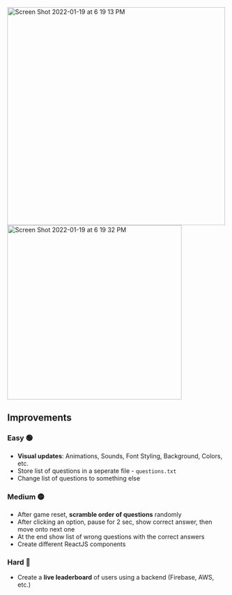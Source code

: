 <img width="500" alt="Screen Shot 2022-01-19 at 6 19 13 PM" src="https://user-images.githubusercontent.com/36372968/150233909-40f43663-f001-4315-b7ea-970bf54a9a73.png">

<img width="400" alt="Screen Shot 2022-01-19 at 6 19 32 PM" src="https://user-images.githubusercontent.com/36372968/150233956-8550e069-05e2-4bcd-bf23-270cad6cc590.png">

## Improvements

### Easy 🟢 
- **Visual updates**: Animations, Sounds, Font Styling, Background, Colors, etc.
- Store list of questions in a seperate file - `questions.txt`
- Change list of questions to something else

### Medium 🟡 
- After game reset, **scramble order of questions** randomly
- After clicking an option, pause for 2 sec, show correct answer, then move onto next one
- At the end show list of wrong questions with the correct answers
- Create different ReactJS components

### Hard 🔴 
- Create a **live leaderboard** of users using a backend (Firebase, AWS, etc.)
